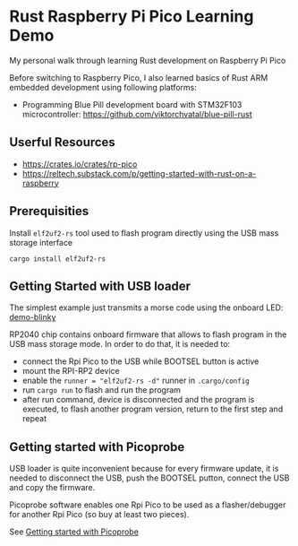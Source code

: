 # Rust Raspberry Pi Pico Learning Demo

My personal walk through learning Rust development on Raspberry Pi Pico

Before switching to Raspberry Pico, I also learned basics of Rust ARM embedded
development using following platforms:
 - Programming Blue Pill development board with STM32F103 microcontroller:
   https://github.com/viktorchvatal/blue-pill-rust

## Userful Resources

 - https://crates.io/crates/rp-pico
 - https://reltech.substack.com/p/getting-started-with-rust-on-a-raspberry

## Prerequisities

Install `elf2uf2-rs` tool used to flash program directly using the USB
mass storage interface

```
cargo install elf2uf2-rs
```

## Getting Started with USB loader

The simplest example just transmits a morse code using the onboard LED:
[demo-blinky](/demo/demo-blinky/src/main.rs)

RP2040 chip contains onboard firmware that allows to flash program in the
USB mass storage mode. In order to do that, it is needed to:

 - connect the Rpi Pico to the USB while BOOTSEL button is active
 - mount the RPI-RP2 device
 - enable the `runner = "elf2uf2-rs -d"` runner in `.cargo/config`
 - run `cargo run` to flash and run the program
 - after run command, device is disconnected and the program is executed,
   to flash another program version, return to the first step and repeat

## Getting started with Picoprobe

USB loader is quite inconvenient because for every firmware update, it is
needed to disconnect the USB, push the BOOTSEL putton, connect the USB and
copy the firmware.

Picoprobe software enables one Rpi Pico to be used as a flasher/debugger for
another Rpi Pico (so buy at least two pieces).

See [Getting started with Picoprobe](doc/picoprobe.md)